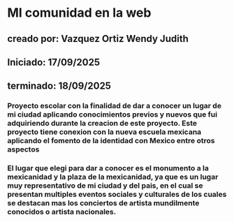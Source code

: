 # MI comunidad en la web
## creado por: **Vazquez Ortiz Wendy Judith**
## Iniciado: 17/09/2025
## terminado: 18/09/2025

### Proyecto escolar con la finalidad de dar a conocer un lugar de mi ciudad aplicando conocimientos previos y nuevos que fui adquiriendo durante la creacion de este proyecto. Este proyecto tiene conexion con la nueva escuela mexicana aplicando el fomento de la identidad con Mexico entre otros aspectos

### El lugar que elegi para dar a conocer es el monumento a la mexicanidad y la plaza de la mexicanidad, ya que es un lugar muy representativo de mi ciudad y del pais, en el cual se presentan multiples eventos sociales y culturales de los cuales se destacan mas los conciertos de artista mundilmente conocidos o artista nacionales.
